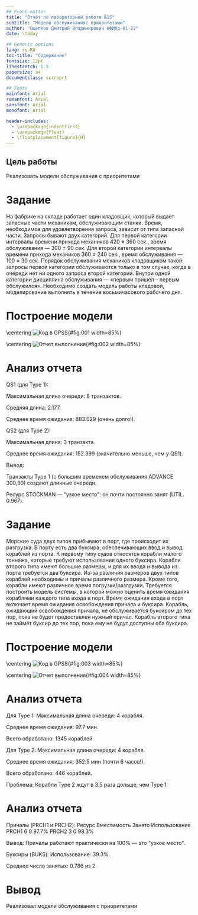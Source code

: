 ```yaml
---
## Front matter
title: "Отчёт по лабораторной работе №15"
subtitle: "Модели обслуживанияс приоритетами"
author: "Ощепков Дмитрий Владимирович НФИбд-01-22"
date: \today

## Generic options
lang: ru-RU
toc-title: "Содержание"
fontsize: 12pt
linestretch: 1.5
papersize: a4
documentclass: scrreprt

## Fonts
mainfont: Arial
romanfont: Arial
sansfont: Arial
monofont: Arial

header-includes:
  - \usepackage{indentfirst}
  - \usepackage{float}
  - \floatplacement{figure}{H}
---
```


## Цель работы

Реализовать модели обслуживания с приоритетами 

# Задание

На фабрике на складе работает один кладовщик, который выдает запасные части
механикам, обслуживающим станки. Время, необходимое для удовлетворения запроса, зависит от типа запасной части. Запросы бывают двух категорий. Для первой
категории интервалы времени прихода механиков 420 ± 360 сек., время обслуживания — 300 ± 90 сек. Для второй категории интервалы времени прихода механиков
360 ± 240 сек., время обслуживания — 100 ± 30 сек.
Порядок обслуживания механиков кладовщиком такой: запросы первой категории
обслуживаются только в том случае, когда в очереди нет ни одного запроса второй
категории. Внутри одной категории дисциплина обслуживания — «первым пришел –
первым обслужился». Необходимо создать модель работы кладовой, моделирование
выполнять в течение восьмичасового рабочего дня.

# Построение модели

\centering
![Код в GPSS](image/1.png){#fig:001 width=85%}

\centering
![Отчет выполнения](image/2.png){#fig:002 width=85%}

# Анализ отчета

QS1 (для Type 1):

Максимальная длина очереди: 8 транзактов.

Средняя длина: 2.177.

Среднее время ожидания: 883.029 (очень долго!).

QS2 (для Type 2):

Максимальная длина: 3 транзакта.

Среднее время ожидания: 152.399 (значительно меньше, чем у QS1).

Вывод:

Транзакты Type 1 (с большим временем обслуживания ADVANCE 300,90) создают длинные очереди.

Ресурс STOCKMAN — "узкое место": он почти постоянно занят (UTIL. 0.967).


# Задание

Морские суда двух типов прибывают в порт, где происходит их разгрузка. В порту
есть два буксира, обеспечивающих ввод и вывод кораблей из порта. К первому
типу судов относятся корабли малого тоннажа, которые требуют использования
одного буксира. Корабли второго типа имеют большие размеры, и для их ввода
и вывода из порта требуется два буксира. Из-за различия размеров двух типов
кораблей необходимы и причалы различного размера. Кроме того, корабли имеют
различное время погрузки/разгрузки.
Требуется построить модель системы, в которой можно оценить время ожидания
кораблями каждого типа входа в порт. Время ожидания входа в порт включает время
ожидания освобождения причала и буксира. Корабль, ожидающий освобождения
причала, не обслуживается буксиром до тех пор, пока не будет предоставлен нужный
причал. Корабль второго типа не займёт буксир до тех пор, пока ему не будут
доступны оба буксира.

# Построение модели

\centering
![Код в GPSS](image/3.png){#fig:003 width=85%}

\centering
![Отчет выполнения](image/4.png){#fig:004 width=85%}

# Анализ отчета

Для Type 1:
Максимальная длина очереди: 4 корабля.

Среднее время ожидания: 97.7 мин.

Всего обработано: 1345 кораблей.

Для Type 2:
Максимальная длина очереди: 4 корабля.

Среднее время ожидания: 352.5 мин (почти 6 часов!).

Всего обработано: 446 кораблей.

Проблема:
Корабли Type 2 ждут в 3.5 раза дольше, чем Type 1.

# Анализ отчета

Причалы (PRCH1 и PRCH2):
Ресурс	Вместимость	Занято	Использование
PRCH1	6	0	97.7%
PRCH2	3	0	98.3%

Вывод:
Причалы работают практически на 100% — это "узкое место".

Буксиры (BUKS):
Использование: 39.3%.

Среднее число занятых: 0.786 из 2.

# Вывод

Реализовал модели обслуживания с приоритетами 